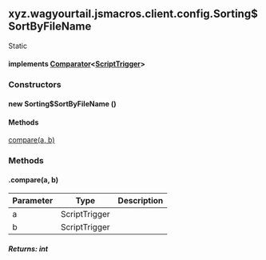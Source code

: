

xyz.wagyourtail.jsmacros.client.config.Sorting$SortByFileName
-------------------------------------------------------------

Static
#### implements [Comparator](https://docs.oracle.com/javase/8/docs/api/index.html?java/util/Comparator.html)<[ScriptTrigger](1.9.2/xyz/wagyourtail/jsmacros/core/config/ScriptTrigger.html)>

### Constructors

#### new Sorting$SortByFileName ()




#### Methods

[compare(a, b)](#compare-ScriptTrigger-ScriptTrigger-)



### Methods

#### .compare(a, b)

| Parameter | Type | Description |
|---|---|---|
| a | ScriptTrigger |  |
| b | ScriptTrigger |  |

##### Returns: int




